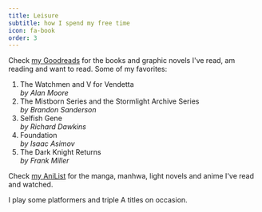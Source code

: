 ```yaml
---
title: Leisure 
subtitle: how I spend my free time
icon: fa-book
order: 3
---
```


Check [my Goodreads](https://www.goodreads.com/review/list/58427657-raghav-mallampalli?shelf=currently-reading) for the books and graphic novels I've read, am reading and want to read. Some of my favorites:
1. The Watchmen and V for Vendetta <br/>_by Alan Moore_
2. The Mistborn Series and the Stormlight Archive Series <br/>_by Brandon Sanderson_
3. Selfish Gene <br/>_by Richard Dawkins_
4. Foundation <br/>_by Isaac Asimov_
5. The Dark Knight Returns <br/>_by Frank Miller_

Check [my AniList](https://anilist.co/user/rogovmtlz/) for the manga, manhwa, light novels and anime I've read and watched.

I play some platformers and triple A titles on occasion.